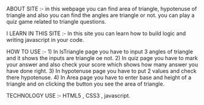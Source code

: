 ABOUT SITE :- in this webpage you can find area of triangle, hypotenuse of triangle and also you can find the angles are triangle or not. you can play a quiz game related to triangle questions.

I LEARN IN THIS SITE :- In this site you can learn how to build logic and writing javascript in your code.

HOW TO USE :- 1) In IsTriangle page you have to input 3 angles of triangle and it shows the inputs are triangle oe not.
              2) In quiz page you have to mark your answer and also check your score which shows how many answer you have done right.
              3) In hypotenuse page you have to put 2 values and check there hypotenuse.
              4) In Area page you have to enter base and height of a triangle and on clicking the button you see the area of triangle.

TECHNOLOGY USE :- HTML5 , CSS3 , javascript.
